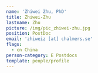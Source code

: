 ```yaml
---
name: 'Zhiwei Zhu, PhD'
title: Zhiwei-Zhu
lastname: Zhu
picture: /img/pic_zhiwei-zhu.jpg
position: PostDoc
email: 'zhiweiz [at] chalmers.se'
flags:
  - cn China
person-category: E Postdocs
template: people/profile
---
```


